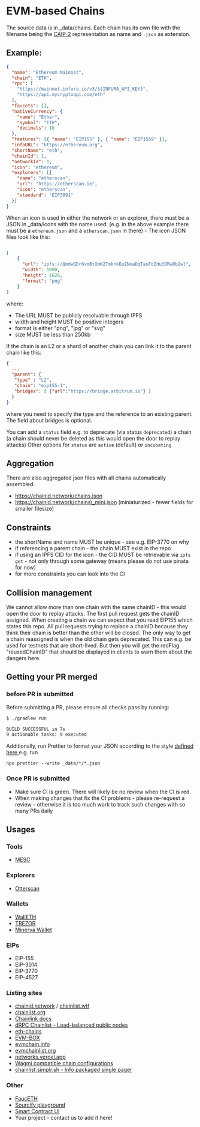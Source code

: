 # EVM-based Chains

The source data is in \_data/chains. Each chain has its own file with the filename being the [CAIP-2](https://github.com/ChainAgnostic/CAIPs/blob/master/CAIPs/caip-2.md) representation as name and `.json` as extension.

## Example:

```json
{
  "name": "Ethereum Mainnet",
  "chain": "ETH",
  "rpc": [
    "https://mainnet.infura.io/v3/${INFURA_API_KEY}",
    "https://api.mycryptoapi.com/eth"
  ],
  "faucets": [],
  "nativeCurrency": {
    "name": "Ether",
    "symbol": "ETH",
    "decimals": 18
  },
  "features": [{ "name": "EIP155" }, { "name": "EIP1559" }],
  "infoURL": "https://ethereum.org",
  "shortName": "eth",
  "chainId": 1,
  "networkId": 1,
  "icon": "ethereum",
  "explorers": [{
    "name": "etherscan",
    "url": "https://etherscan.io",
    "icon": "etherscan",
    "standard": "EIP3091"
  }]
}
```

When an icon is used in either the network or an explorer, there must be a JSON in \_data/icons with the name used. (e.g. in the above example there must be a `ethereum.json` and a `etherscan.json` in there) - The icon JSON files look like this:

```json

[
    {
      "url": "ipfs://QmdwQDr6vmBtXmK2TmknkEuZNoaDqTasFdZdu3DRw8b2wt",
      "width": 1000,
      "height": 1628,
      "format": "png"
    }
]

```

where:

* The URL MUST be publicly resolvable through IPFS
* width and height MUST be positive integers
* format is either "png", "jpg" or "svg"
* size MUST be less than 250kb

If the chain is an L2 or a shard of another chain you can link it to the parent chain like this:

```json
{
  ...
  "parent": {
   "type" : "L2",
   "chain": "eip155-1",
   "bridges": [ {"url":"https://bridge.arbitrum.io"} ]
  }
}
```

where you need to specify the type and the reference to an existing parent. The field about bridges is optional.

You can add a `status` field e.g. to deprecate (via status `deprecated`) a chain (a chain should never be deleted as this would open the door to replay attacks) Other options for `status` are `active` (default) or `incubating`

## Aggregation

There are also aggregated json files with all chains automatically assembled:

* https://chainid.network/chains.json
* https://chainid.network/chains\_mini.json (miniaturized - fewer fields for smaller filesize)

## Constraints

* the shortName and name MUST be unique - see e.g. EIP-3770 on why
* if referencing a parent chain - the chain MUST exist in the repo
* if using an IPFS CID for the icon - the CID MUST be retrievable via `ipfs get` - not only through some gateway (means please do not use pinata for now)
* for more constraints you can look into the CI

## Collision management

We cannot allow more than one chain with the same chainID - this would open the door to replay attacks. The first pull request gets the chainID assigned. When creating a chain we can expect that you read EIP155 which states this repo. All pull requests trying to replace a chainID because they think their chain is better than the other will be closed. The only way to get a chain reassigned is when the old chain gets deprecated. This can e.g. be used for testnets that are short-lived. But then you will get the redFlag "reusedChainID" that should be displayed in clients to warn them about the dangers here.

## Getting your PR merged

### before PR is submitted

Before submitting a PR, please ensure all checks pass by running:

```bash
$ ./gradlew run

BUILD SUCCESSFUL in 7s
9 actionable tasks: 9 executed
```

Additionally, run Prettier to format your JSON according to the style [defined here ](https://github.com/ethereum-lists/chains/blob/master/.prettierrc.json)e.g. run

```
npx prettier --write _data/*/*.json
```

### Once PR is submitted

* Make sure CI is green. There will likely be no review when the CI is red.
* When making changes that fix the CI problems - please re-request a review - otherwise it is too much work to track such changes with so many PRs daily

## Usages

### Tools

* [MESC](https://paradigmxyz.github.io/mesc)

### Explorers

* [Otterscan](https://otterscan.io)

### Wallets

* [WallETH](https://walleth.org)
* [TREZOR](https://trezor.io)
* [Minerva Wallet](https://minerva.digital)

### EIPs

* EIP-155
* EIP-3014
* EIP-3770
* EIP-4527

### Listing sites

* [chainid.network](https://chainid.network) / [chainlist.wtf](https://chainlist.wtf)
* [chainlist.org](https://chainlist.org)
* [Chainlink docs](https://docs.chain.link/)
* [dRPC Chainlist - Load-balanced public nodes](https://drpc.org/chainlist)
* [eth-chains](https://github.com/taylorjdawson/eth-chains)
* [EVM-BOX](https://github.com/izayl/evm-box)
* [evmchain.info](https://evmchain.info)
* [evmchainlist.org](https://evmchainlist.org)
* [networks.vercel.app](https://networks.vercel.app)
* [Wagmi compatible chain configurations](https://spenhouet.com/chains)
* [chainlist.simplr.sh - Info packaged single pager](https://chainlist.simplr.sh)

### Other

* [FaucETH](https://github.com/komputing/FaucETH)
* [Sourcify playground](https://playground.sourcify.dev)
* [Smart Contract UI](https://xtools-at.github.io/smartcontract-ui)
* Your project - contact us to add it here!
